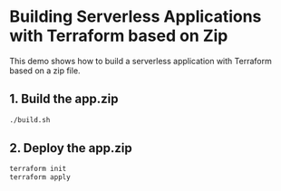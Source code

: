 # Building Serverless Applications with Terraform based on Zip

This demo shows how to build a serverless application with Terraform based on a zip file.

## 1. Build the app.zip

```bash
./build.sh
```

## 2. Deploy the app.zip

```bash
terraform init
terraform apply
```
